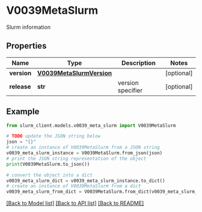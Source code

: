 # V0039MetaSlurm

Slurm information

## Properties

Name | Type | Description | Notes
------------ | ------------- | ------------- | -------------
**version** | [**V0039MetaSlurmVersion**](V0039MetaSlurmVersion.md) |  | [optional] 
**release** | **str** | version specifier | [optional] 

## Example

```python
from slurm_client.models.v0039_meta_slurm import V0039MetaSlurm

# TODO update the JSON string below
json = "{}"
# create an instance of V0039MetaSlurm from a JSON string
v0039_meta_slurm_instance = V0039MetaSlurm.from_json(json)
# print the JSON string representation of the object
print(V0039MetaSlurm.to_json())

# convert the object into a dict
v0039_meta_slurm_dict = v0039_meta_slurm_instance.to_dict()
# create an instance of V0039MetaSlurm from a dict
v0039_meta_slurm_from_dict = V0039MetaSlurm.from_dict(v0039_meta_slurm_dict)
```
[[Back to Model list]](../README.md#documentation-for-models) [[Back to API list]](../README.md#documentation-for-api-endpoints) [[Back to README]](../README.md)


